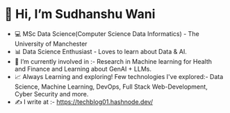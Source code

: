 # 👋 Hi, I’m Sudhanshu Wani
- 💻 MSc Data Science(Computer Science Data Informatics) - The University of Manchester
- 📊 Data Science Enthusiast - Loves to learn about Data & AI.
- 🌱 I’m currently involved in :- Research in Machine learning for Health and Finance and Learning about GenAI + LLMs.
- 📈 Always Learning and exploring! Few technologies I've explored:- Data Science, Machine Learning, DevOps, Full Stack Web-Development, Cyber Security and more.
- ✍ I write at :- https://techblog01.hashnode.dev/ 


<!---
sudhanshu-wani/sudhanshu-wani is a ✨ special ✨ repository because its `README.md` (this file) appears on your GitHub profile.
You can click the Preview link to take a look at your changes.
--->
